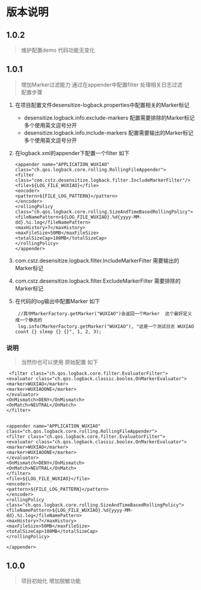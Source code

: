 # 版本说明

## 1.0.2
> 维护配置demo 代码功能无变化

## 1.0.1

> 增加Marker过滤能力 通过在appender中配置filter 处理相关日志过滤   
> 配置步骤

1. 在项目配置文件desensitize-logback.properties中配置相关的Marker标记
    - desensitize.logback.info.exclude-markers 配置需要排除的Marker标记 多个使用英文逗号分开
    - desensitize.logback.info.include-markers 配置需要输出的Marker标记 多个使用英文逗号分开
2. 在logback.xml的appender下配置一个filter 如下
   ```
   <appender name="APPLICATION_WUXIAO"
   class="ch.qos.logback.core.rolling.RollingFileAppender">
   <filter class="com.cstz.desensitize.logback.filter.IncludeMarkerFilter"/>
   <file>${LOG_FILE_WUXIAO}</file>
   <encoder>
   <pattern>${FILE_LOG_PATTERN}</pattern>
   </encoder>
   <rollingPolicy class="ch.qos.logback.core.rolling.SizeAndTimeBasedRollingPolicy">
   <fileNamePattern>${LOG_FILE_WUXIAO}.%d{yyyy-MM-dd}.%i.log</fileNamePattern>
   <maxHistory>7</maxHistory>
   <maxFileSize>50MB</maxFileSize>
   <totalSizeCap>100MB</totalSizeCap>
   </rollingPolicy>
   </appender>
   ```
3. com.cstz.desensitize.logback.filter.IncludeMarkerFilter 需要输出的Marker标记
4. com.cstz.desensitize.logback.filter.ExcludeMarkerFilter 需要排除的Marker标记
5. 在代码的log输出中配置Marker 如下

   ```
    //其中MarkerFactory.getMarker("WUXIAO")会返回一个Marker  这个最好定义成一个静态的
    log.info(MarkerFactory.getMarker("WUXIAO"), "这是一个测试日志 WUXIAO count {} sleep {} {}", 1, 2, 3);
   ```

### 说明

> 当然你也可以使用 原始配置 如下

 ```
  <filter class="ch.qos.logback.core.filter.EvaluatorFilter">
<evaluator class="ch.qos.logback.classic.boolex.OnMarkerEvaluator">
<marker>WUXIAO</marker>
<marker>WUXIAOONE</marker>
</evaluator>
<OnMismatch>DENY</OnMismatch>
<OnMatch>NEUTRAL</OnMatch>
</filter>


<appender name="APPLICATION_WUXIAO"
class="ch.qos.logback.core.rolling.RollingFileAppender">
<filter class="ch.qos.logback.core.filter.EvaluatorFilter">
<evaluator class="ch.qos.logback.classic.boolex.OnMarkerEvaluator">
<marker>WUXIAO</marker>
<marker>WUXIAOONE</marker>
</evaluator>
<OnMismatch>DENY</OnMismatch>
<OnMatch>NEUTRAL</OnMatch>
</filter>
<file>${LOG_FILE_WUXIAO}</file>
<encoder>
<pattern>${FILE_LOG_PATTERN}</pattern>
</encoder>
<rollingPolicy class="ch.qos.logback.core.rolling.SizeAndTimeBasedRollingPolicy">
<fileNamePattern>${LOG_FILE_WUXIAO}.%d{yyyy-MM-dd}.%i.log</fileNamePattern>
<maxHistory>7</maxHistory>
<maxFileSize>50MB</maxFileSize>
<totalSizeCap>100MB</totalSizeCap>
</rollingPolicy>

</appender>
  ```

## 1.0.0

> 项目初始化 增加脱敏功能
